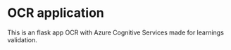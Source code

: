 # OCR application #

This is an flask app OCR with Azure Cognitive Services made for learnings validation.
